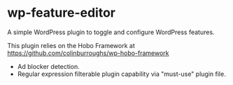 # wp-feature-editor
A simple WordPress plugin to toggle and configure WordPress features.

This plugin relies on the Hobo Framework at https://github.com/colinburroughs/wp-hobo-framework

<ul>
  <li>Ad blocker detection.</li>
  <li>Regular expression filterable plugin capability via "must-use" plugin file. </li>
</ul>
